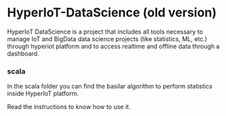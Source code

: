 # HyperIoT-DataScience (old version)

HyperIoT DataScience is a project that includes all tools necessary to manage IoT and BigData data science projects (like statistics, ML, etc.) through hyperiot platform and to access realtime and offline data through a dashboard.

### scala
In the scala folder you can find the basilar algorithm to perform statistics inside HyperIoT platform. 

Read the instructions to know how to use it.